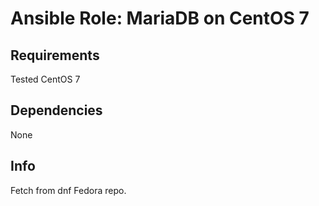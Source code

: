 # Ansible Role: MariaDB on CentOS 7

## Requirements

Tested CentOS 7

## Dependencies

None

## Info

Fetch from dnf Fedora repo.
